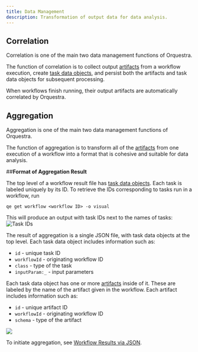 ```yaml
---
title: Data Management
description: Transformation of output data for data analysis.
---
```


## Correlation

Correlation is one of the main two data management functions of Orquestra.

The function of correlation is to collect output [artifacts](/data/artifacts/) from a workflow execution, create [task data objects](/data/taskdataobjects/), and persist both the artifacts and task data objects for subsequent processing.

When workflows finish running, their output artifacts are automatically correlated by Orquestra.

## Aggregation

Aggregation is one of the main two data management functions of Orquestra.

The function of aggregation is to transform all of the [artifacts](/data/artifacts/) from one execution of a workflow into a format that is cohesive and suitable for data analysis.

##**Format of Aggregation Result**

The top level of a workflow result file has [task data objects](/data/taskdataobjects/). Each task is labeled uniquely by its ID. To retrieve the IDs corresponding to tasks run in a workflow, run

`qe get workflow <workflow ID> -o visual`

This will produce an output with task IDs next to the names of tasks:
![Task IDs](/../img/taskids.png)

The result of aggregation is a single JSON file, with task data objects at the top level. Each task data object includes information such as:
- `id` - unique task ID
- `workflowId` - originating workflow ID
- `class` - type of the task
- `inputParam:_` - input parameters

Each task data object has one or more [artifacts](/data/artifacts/) inside of it. These are labeled by the name of the artifact given in the workflow. Each artifact includes information such as:
- `id` - unique artifact ID
- `workflowId` - originating workflow ID
- `schema` - type of the artifact

![](/../img/workflowresult.png)

To initiate aggregation, see [Workflow Results via JSON](/data/json/).